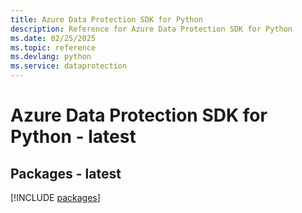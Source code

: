 ```yaml
---
title: Azure Data Protection SDK for Python
description: Reference for Azure Data Protection SDK for Python
ms.date: 02/25/2025
ms.topic: reference
ms.devlang: python
ms.service: dataprotection
---
```

# Azure Data Protection SDK for Python - latest
## Packages - latest
[!INCLUDE [packages](data-protection-index.md)]